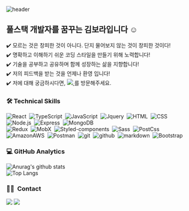 ![header](https://capsule-render.vercel.app/api?type=slice&color=gradient&customColorList=4,6&width=100&height=250&section=header&text=BORA%20KIM&fontSize=50&animation=fadeIn&fontAlignY=40&rotate=15&desc=Front-End%20Developer&fontColor=fff)

## 풀스택 개발자를 꿈꾸는 김보라입니다 ☺️<br/>
✔️ 모르는 것은 창피한 것이 아니다. 단지 물어보지 않는 것이 창피한 것이다!<br/>
✔️  명확하고 이해하기 쉬운 코딩 스타일을 만들기 위해 노력합니다!<br/>
✔️  기술을 공부하고 공유하며 함께 성장하는 삶을 지향합니다!<br/>
✔️ 저의 피드백을 받는 것을 언제나 환영 입니다!<br/>
✔️  저에 대해 궁금하시다면, <a href="https://rara-record.github.io/">
  <img src="https://img.shields.io/badge/My Blog-7A1FA2?style=flat-squar&logo=GitHub Sponsors&logoColor=fff"/>
</a>를 방문해주세요.
&nbsp;
&nbsp;
&nbsp;
&nbsp;
### 🛠  Technical Skills

![React](https://img.shields.io/badge/-React-05122A?style=flat&logo=React)&nbsp;
![TypeScript](https://img.shields.io/badge/-TypeScript-05122A?style=flat&logo=TypeScript)&nbsp;
![JavaScript](https://img.shields.io/badge/-JavaScript-05122A?style=flat&logo=JavaScript)&nbsp;
![Jquery](https://img.shields.io/badge/-Jquery-05122A?style=flat&logo=Jquery)&nbsp;
![HTML](https://img.shields.io/badge/-HTML-05122A?style=flat&logo=HTML5)&nbsp;
![CSS](https://img.shields.io/badge/-CSS-05122A?style=flat&logo=CSS3&logoColor=1572B6)<br/>
![Node.js](https://img.shields.io/badge/-Node.js-05122A?style=flat&logo=Node.js)&nbsp;
![Express](https://img.shields.io/badge/-Express-05122A?style=flat&logo=Express)&nbsp;
![MongoDB](https://img.shields.io/badge/-MongoDB-05122A?style=flat&logo=MongoDB)<br/>
![Redux](https://img.shields.io/badge/-Redux-05122A?style=flat&logo=Redux)&nbsp;
![MobX](https://img.shields.io/badge/-MobX-05122A?style=flat&logo=MobX)&nbsp;
![Styled-components](https://img.shields.io/badge/-Styled--components-05122A?style=flat&logo=styled-components)&nbsp;
![Sass](https://img.shields.io/badge/-Sass-05122A?style=flat&logo=Sass)&nbsp;
![PostCss](https://img.shields.io/badge/-PostCss-05122A?style=flat&logo=PostCss&logoColor=1572B6)<br/>
![AmazonAWS](https://img.shields.io/badge/-AmazonAWS-05122A?style=flat&logo=AmazonAWS)&nbsp;
![Postman](https://img.shields.io/badge/-Postman-05122A?style=flat&logo=Postman)&nbsp;
![git](https://img.shields.io/badge/-git-05122A?style=flat&logo=git)&nbsp;
![github](https://img.shields.io/badge/-github-05122A?style=flat&logo=github)&nbsp;
![markdown](https://img.shields.io/badge/-markdown-05122A?style=flat&logo=markdown)&nbsp;
![Bootstrap](https://img.shields.io/badge/-Bootstrap-05122A?style=flat&logo=Bootstrap)&nbsp;
&nbsp;
&nbsp;
### 💻  GitHub Analytics
![Anurag's github stats](https://github-readme-stats.vercel.app/api?username=rara-record&show_icons=true&theme=buefy )<br>
![Top Langs](https://github-readme-stats.vercel.app/api/top-langs/?username=rara-record&layout=compact&theme=solarized-buefy)

### 🤝🏻 &nbsp;Contact
<a href="mailto:a52447879@gmail.com"><img src="https://img.shields.io/badge/-a52447879@gmail.com-D14836?style=flat&logo=Gmail&logoColor=white"/></a>
<a href="https://instagram.com/kk.bb.ra"><img src="https://img.shields.io/badge/-@kk.bb.ra-E4405F?style=flat&logo=Instagram&logoColor=white"/></a>




